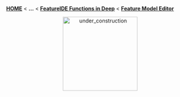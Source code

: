 <!-- Breadcrumb -->
[**HOME**](https://github.com/FeatureIDE/FeatureIDE/wiki) < **...** < [**FeatureIDE Functions in Deep**](https://github.com/FeatureIDE/FeatureIDE/wiki/FeatureIDE-Functions-in-Deep) < [**Feature Model Editor**](https://github.com/FeatureIDE/FeatureIDE/wiki/Feature-Model-Editor)

<!-- Introduction -->
<p align="center">
	<img height="200" width="200" alt="under_construction" src="https://github.com/FeatureIDE/FeatureIDE/wiki/Assets/under_construction.png">
</p>

<!-- Outline -->

<!-- Content -->
